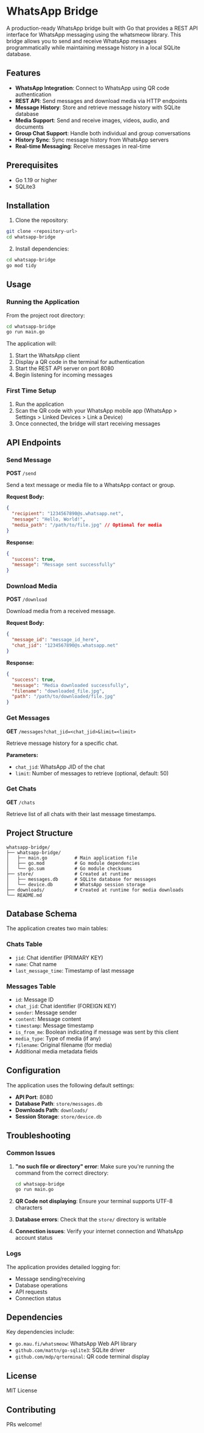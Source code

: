 # WhatsApp Bridge

A production-ready WhatsApp bridge built with Go that provides a REST API interface for WhatsApp messaging using the whatsmeow library. This bridge allows you to send and receive WhatsApp messages programmatically while maintaining message history in a local SQLite database.

## Features

- **WhatsApp Integration**: Connect to WhatsApp using QR code authentication
- **REST API**: Send messages and download media via HTTP endpoints
- **Message History**: Store and retrieve message history with SQLite database
- **Media Support**: Send and receive images, videos, audio, and documents
- **Group Chat Support**: Handle both individual and group conversations
- **History Sync**: Sync message history from WhatsApp servers
- **Real-time Messaging**: Receive messages in real-time

## Prerequisites

- Go 1.19 or higher
- SQLite3

## Installation

1. Clone the repository:
```bash
git clone <repository-url>
cd whatsapp-bridge
```

2. Install dependencies:
```bash
cd whatsapp-bridge
go mod tidy
```

## Usage

### Running the Application

From the project root directory:

```bash
cd whatsapp-bridge
go run main.go
```

The application will:
1. Start the WhatsApp client
2. Display a QR code in the terminal for authentication
3. Start the REST API server on port 8080
4. Begin listening for incoming messages

### First Time Setup

1. Run the application
2. Scan the QR code with your WhatsApp mobile app (WhatsApp > Settings > Linked Devices > Link a Device)
3. Once connected, the bridge will start receiving messages

## API Endpoints

### Send Message

**POST** `/send`

Send a text message or media file to a WhatsApp contact or group.

**Request Body:**
```json
{
  "recipient": "1234567890@s.whatsapp.net",
  "message": "Hello, World!",
  "media_path": "/path/to/file.jpg" // Optional for media
}
```

**Response:**
```json
{
  "success": true,
  "message": "Message sent successfully"
}
```

### Download Media

**POST** `/download`

Download media from a received message.

**Request Body:**
```json
{
  "message_id": "message_id_here",
  "chat_jid": "1234567890@s.whatsapp.net"
}
```

**Response:**
```json
{
  "success": true,
  "message": "Media downloaded successfully",
  "filename": "downloaded_file.jpg",
  "path": "/path/to/downloaded/file.jpg"
}
```

### Get Messages

**GET** `/messages?chat_jid=<chat_jid>&limit=<limit>`

Retrieve message history for a specific chat.

**Parameters:**
- `chat_jid`: WhatsApp JID of the chat
- `limit`: Number of messages to retrieve (optional, default: 50)

### Get Chats

**GET** `/chats`

Retrieve list of all chats with their last message timestamps.

## Project Structure

```
whatsapp-bridge/
├── whatsapp-bridge/
│   ├── main.go          # Main application file
│   ├── go.mod           # Go module dependencies
│   └── go.sum           # Go module checksums
├── store/               # Created at runtime
│   ├── messages.db      # SQLite database for messages
│   └── device.db        # WhatsApp session storage
├── downloads/           # Created at runtime for media downloads
└── README.md
```

## Database Schema

The application creates two main tables:

### Chats Table
- `jid`: Chat identifier (PRIMARY KEY)
- `name`: Chat name
- `last_message_time`: Timestamp of last message

### Messages Table
- `id`: Message ID
- `chat_jid`: Chat identifier (FOREIGN KEY)
- `sender`: Message sender
- `content`: Message content
- `timestamp`: Message timestamp
- `is_from_me`: Boolean indicating if message was sent by this client
- `media_type`: Type of media (if any)
- `filename`: Original filename (for media)
- Additional media metadata fields

## Configuration

The application uses the following default settings:
- **API Port**: 8080
- **Database Path**: `store/messages.db`
- **Downloads Path**: `downloads/`
- **Session Storage**: `store/device.db`

## Troubleshooting

### Common Issues

1. **"no such file or directory" error**: Make sure you're running the command from the correct directory:
   ```bash
   cd whatsapp-bridge
   go run main.go
   ```

2. **QR Code not displaying**: Ensure your terminal supports UTF-8 characters

3. **Database errors**: Check that the `store/` directory is writable

4. **Connection issues**: Verify your internet connection and WhatsApp account status

### Logs

The application provides detailed logging for:
- Message sending/receiving
- Database operations
- API requests
- Connection status

## Dependencies

Key dependencies include:
- `go.mau.fi/whatsmeow`: WhatsApp Web API library
- `github.com/mattn/go-sqlite3`: SQLite driver
- `github.com/mdp/qrterminal`: QR code terminal display

## License

MIT License

## Contributing

PRs welcome!